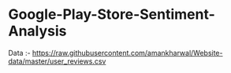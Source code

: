# Google-Play-Store-Sentiment-Analysis

Data :- https://raw.githubusercontent.com/amankharwal/Website-data/master/user_reviews.csv
